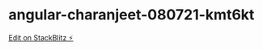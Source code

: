 # angular-charanjeet-080721-kmt6kt

[Edit on StackBlitz ⚡️](https://stackblitz.com/edit/angular-charanjeet-080721-kmt6kt)